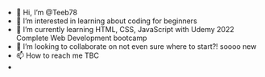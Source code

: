 - 👋 Hi, I’m @Teeb78
- 👀 I’m interested in learning about coding for beginners
- 🌱 I’m currently learning HTML, CSS, JavaScript with Udemy 2022 Complete Web Development bootcamp
- 💞️ I’m looking to collaborate on not even sure where to start?! soooo new
- 📫 How to reach me TBC
- 
<!---
Teeb78/Teeb78 is a ✨ special ✨ repository because its `README.md` (this file) appears on your GitHub profile.
You can click the Preview link to take a look at your changes.
--->

